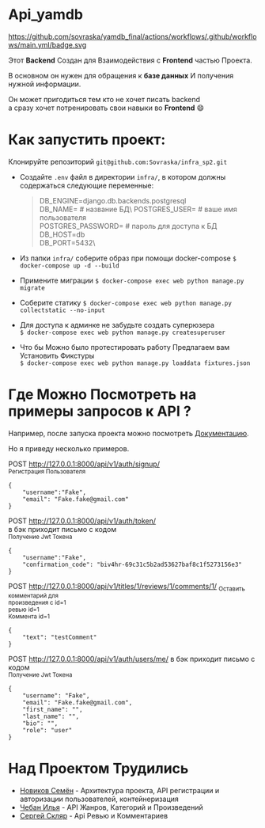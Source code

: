 # Api_yamdb

https://github.com/sovraska/yamdb_final/actions/workflows/.github/workflows/main.yml/badge.svg

Этот **Backend** Создан для Взаимодействия с **Frontend** частью Проекта.  

В основном он нужен для обращения к **базе данных** И получения нужной информации.

Он может пригодиться тем кто не хочет писать backend  
а сразу хочет потренировать свои навыки во **Frontend** :smile:




# Как запустить проект:
Клонируйте репозиторий `git@github.com:Sovraska/infra_sp2.git`

- Создайте `.env` файл в директории `infra/`, в котором должны содержаться следующие переменные:
 
    >DB_ENGINE=django.db.backends.postgresql\
    DB_NAME= # название БД\ 
    POSTGRES_USER= # ваше имя пользователя\
    POSTGRES_PASSWORD= # пароль для доступа к БД\
    DB_HOST=db\
    DB_PORT=5432\

- Из папки `infra/` соберите образ при помощи docker-compose
`$ docker-compose up -d --build`


- Примените миграции
`$ docker-compose exec web python manage.py migrate`


- Соберите статику
`$ docker-compose exec web python manage.py collectstatic --no-input`


- Для доступа к админке не забудьте создать суперюзера  
`$ docker-compose exec web python manage.py createsuperuser`


- Что бы Можно было протестировать работу Предлагаем вам Установить Фикстуры  
`$ docker-compose exec web python manage.py loaddata fixtures.json`

# Где Можно Посмотреть на примеры запросов к API ?
Например, после запуска проекта можно посмотреть [Документацию](http://127.0.0.1:8000/redoc/).

Но я приведу несколько примеров.

POST http://127.0.0.1:8000/api/v1/auth/signup/  
<sub>Регистрация Пользователя </sub>

    {
        "username":"Fake",
        "email": "Fake.fake@gmail.com"
    }

POST http://127.0.0.1:8000/api/v1/auth/token/        
в бэк приходит письмо с кодом  
<sub>Получение Jwt Токена</sub>

    {
        "username":"Fake",
        "confirmation_code": "biv4hr-69c31c5b2ad53627baf8c1f5273156e3"
    }

POST http://127.0.0.1:8000/api/v1/titles/1/reviews/1/comments/1/ 
<sub>Оставить комментарий для</sub>  
<sub>произведения с id=1</sub>  
<sub>ревью id=1</sub>  
<sub>Коммента id=1</sub>  

    {
        "text": "testComment"
    }

POST http://127.0.0.1:8000/api/v1/auth/users/me/
в бэк приходит письмо с кодом  
<sub>Получение Jwt Токена</sub>

    {
        "username": "Fake",
        "email": "Fake.fake@gmail.com",
        "first_name": "",
        "last_name": "",
        "bio": "",
        "role": "user"
    }

# Над Проектом Трудились
- [Новиков Семён](https://github.com/Sovraska) - Архитектура проекта, API регистрации и авторизации пользователей, контейнеризация
- [Чебан Илья](https://github.com/Ilya-Cheb0503) - API Жанров, Категорий и Произведений
- [Сергей Скляр](https://github.com/XDreamsonX) - Api Ревью и Комментариев
